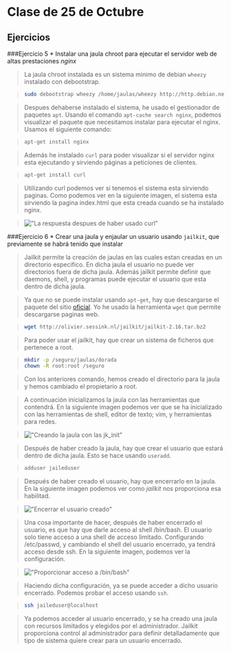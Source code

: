 Clase de 25 de Octubre
=====================

Ejercicios
----------


###Ejercicio 5
    * Instalar una jaula chroot para ejecutar el servidor web de altas prestaciones *nginx*

> La jaula chroot instalada es un sistema minimo de debian `wheezy` instalado con debootstrap.

> ```sh
> sudo debootstrap wheezy /home/jaulas/wheezy http://http.debian.net/debian/
> ```

> Despues dehaberse instalado el sistema, he usado el gestionador de paquetes ```apt```. Usando el comando ```apt-cache search nginx```, podemos visualizar el paquete que necesitamos instalar para ejecutar el nginx.
Usamos el siguiente comando:

> ```sh
> apt-get install nginx
> ```

> Además he instalado ```curl``` para poder visualizar si el servidor nginx
esta ejecutando y sirviendo páginas a peticiones de clientes.

> ```sh
> apt-get install curl
> ```

> Utilizando curl podemos ver si tenemos el sistema esta sirviendo paginas.
> Como podemos ver en la siguiente imagen, el sistema esta sirviendo la pagina index.html que esta creada cuando se ha instalado nginx.

> !["La respuesta despues de haber usado curl"](https://raw.github.com/josecolella/GII-2013/master/Screenshots/Tema2Screenshots/nginxwebsite.png) 


###Ejercicio 6
    * Crear una jaula y enjaular un usuario usando `jailkit`, que previamente se habrá tenido que instalar

> Jailkit permite la creación de jaulas en las cuales estan creadas en un directorio especifico. En dicha jaula el usuario no puede ver directorios fuera de dicha jaula. Además jailkit permite definir que daemons, shell, y programas puede ejecutar el usuario que esta dentro de dicha jaula. 

> Ya que no se puede instalar usando ```apt-get```, hay que descargarse el paquete del sitio [oficial][1]. Yo he usado la herramienta ```wget``` que permite descargarse paginas web. 


> ```sh
> wget http://olivier.sessink.nl/jailkit/jailkit-2.16.tar.bz2
> ```

> Para poder usar el jailkit, hay que crear un sistema de ficheros que pertenece a root.

> ```sh
> mkdir -p /seguro/jaulas/dorada
> chown -R root:root /seguro
> ```

> Con los anteriores comando, hemos creado el directorio para la jaula y hemos cambiado el propietario a root.

> A continuación inicializamos la jaula con las herramientas que contendrá.
> En la siguiente imagen podemos ver que se ha inicializado con las herramientas de shell, editor de texto; vim, y herramientas para redes. 

> !["Creando la jaula con las jk_init"](https://raw.github.com/josecolella/GII-2013/master/Screenshots/Tema2Screenshots/creatingthejailwithutilities.png)

> Después de haber creado la jaula, hay que crear el usuario que estará dentro de dicha jaula. Esto se hace usando ```useradd```. 

> ```sh
> adduser jaileduser
> ```

> Después de haber creado el usuario, hay que encerrarlo en la jaula. 
En la siguiente imagen podemos ver como *jailkit* nos proporciona esa habilitad.

> !["Encerrar el usuario creado"](https://raw.github.com/josecolella/GII-2013/master/Screenshots/Tema2Screenshots/jailuserinjail.png)

> Una cosa importante de hacer, después de haber encerrado el usuario, es que hay que darle acceso al shell /bin/bash. El usuario solo tiene acceso a una shell de acceso limitado. Configurando /etc/passwd, y cambiando el shell del usuario encerrado, ya tendrá acceso desde ssh.
En la siguiente imagen, podemos ver la configuración.

> !["Proporcionar acceso a /bin/bash"](https://raw.github.com/josecolella/GII-2013/master/Screenshots/Tema2Screenshots/givejailusershellaccess.png)

> Haciendo dicha configuración, ya se puede acceder a dicho usuario encerrado.
Podemos probar el acceso usando ```ssh```.

> ```sh
> ssh jaileduser@localhost
> ```

> Ya podemos acceder al usuario encerrado, y se ha creado una jaula con recursos limitados y elegidos por el administrador. Jailkit proporciona control al administrador para definir detalladamente que tipo de sistema quiere crear para un usuario encerrado.


[1]:http://olivier.sessink.nl/jailkit/index.html#download
    
